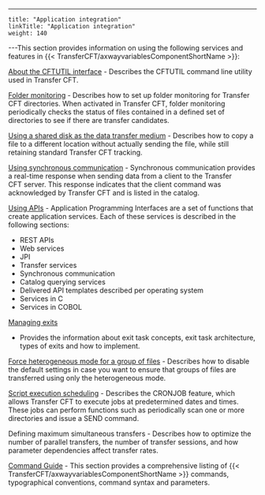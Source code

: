 ---
    title: "Application integration"
    linkTitle: "Application integration"
    weight: 140
---This section provides information on using the following services and features in {{< TransferCFT/axwayvariablesComponentShortName  >}}:

[About the CFTUTIL interface](../c_intro_userinterfaces/about_cftutil) - Describes the CFTUTIL command line utility used in Transfer CFT.

[Folder monitoring](intro_folder_monitor/folder_monitor_uconf) - Describes how to set up folder monitoring for Transfer CFT directories. When activated in Transfer CFT, folder monitoring periodically checks the status of files contained in a defined set of directories to see if there are transfer candidates.

[Using a shared disk as the data transfer medium](copy_a_file) - Describes how to copy a file to a different location without actually sending the file, while still retaining standard Transfer CFT tracking.

[Using synchronous communication](synch_comm_tcpip_intro) - Synchronous communication provides a real-time response when sending data from a client to the Transfer CFT server. This response indicates that the client command was acknowledged by Transfer CFT and is listed in the catalog.

[Using APIs](../cft_intro_install/about_this_document_zos/using_apis) - Application Programming Interfaces are a set of functions
that create application services.
Each of these services is described in the following sections:

- REST APIs
- Web services
- JPI
- Transfer services
- Synchronous communication
- Catalog querying services
- Delivered API templates described per operating system
- Services in C
- Services in COBOL

[Managing exits](managing_exits)
- Provides the information about exit
task concepts, exit
task architecture, types of exits and how to implement.

[Force heterogeneous mode for a group of files](../admin_intro/uconf/uconf_heterogeneous_mode) - Describes how to disable the default settings in case you want to ensure that groups of files are transferred using only the heterogeneous mode.

[Script execution scheduling](../c_intro_userinterfaces/web_copilot_ui/flow_def_intro/cftcron) - Describes the CRONJOB feature, which allows Transfer CFT to execute jobs at predetermined
dates and times. These jobs can perform functions such as periodically
scan one or more directories and issue a SEND command.

Defining maximum simultaneous transfers - Describes how to optimize the number of parallel transfers, the number of transfer sessions, and how parameter dependencies affect transfer rates.

[Command Guide](../c_intro_userinterfaces/command_summary/typographical_conventions) - This section provides a comprehensive listing of {{< TransferCFT/axwayvariablesComponentShortName  >}} commands,
typographical conventions, command syntax and parameters.

